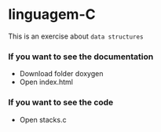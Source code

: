 # linguagem-C
This is an exercise about `data structures`

### If you want to see the documentation 
  - Download folder doxygen
  - Open index.html

### If you want to see the code 
  - Open stacks.c
